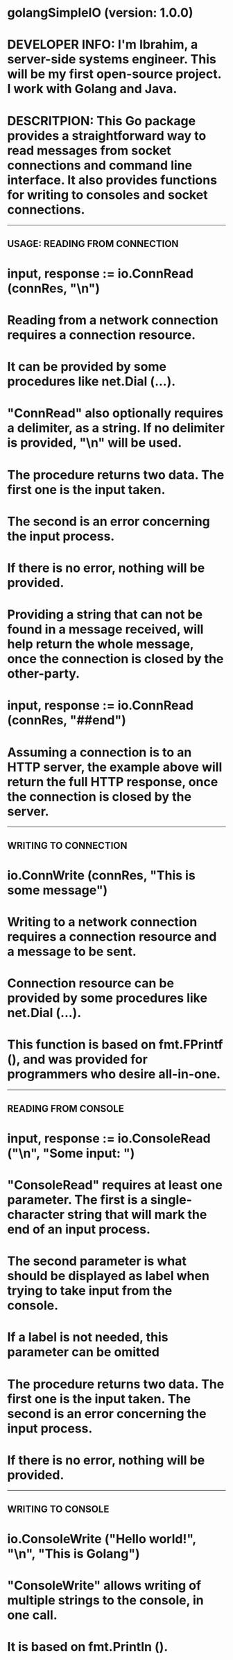 # golangSimpleIO (version: 1.0.0)



# DEVELOPER INFO: I'm Ibrahim, a server-side systems engineer. This will be my first open-source project. I work with Golang and Java.



# DESCRITPION: This Go package provides a straightforward way to read messages from socket connections and command line interface. It also provides functions for writing to consoles and socket connections.



---------------------------------------------------------------------------------------------------------------------------------------
USAGE: READING FROM CONNECTION
---------------------------------------------------------------------------------------------------------------------------------------

# input, response := io.ConnRead (connRes, "\n")

# Reading from a network connection requires a connection resource.
# It can be provided by some procedures like net.Dial (...).

# "ConnRead" also optionally requires a delimiter, as a string. If no delimiter is provided, "\n" will be used.

# The procedure returns two data. The first one is the input taken.
# The second is an error concerning the input process.
# If there is no error, nothing will be provided.

# Providing a string that can not be found in a message received, will help return the whole message, once the connection is closed by the other-party.

# input, response := io.ConnRead (connRes, "##end")

# Assuming a connection is to an HTTP server, the example above will return the full HTTP response, once the connection is closed by the server.

---------------------------------------------------------------------------------------------------------------------------------------
WRITING TO CONNECTION
---------------------------------------------------------------------------------------------------------------------------------------

# io.ConnWrite (connRes, "This is some message")

# Writing to a network connection requires a connection resource and a message to be sent.
# Connection resource can be provided by some procedures like net.Dial (...).

# This function is based on fmt.FPrintf (), and was provided for programmers who desire all-in-one.

---------------------------------------------------------------------------------------------------------------------------------------
READING FROM CONSOLE
---------------------------------------------------------------------------------------------------------------------------------------

# input, response := io.ConsoleRead ("\n", "Some input: ")

# "ConsoleRead" requires at least one parameter. The first is a single-character string that will mark the end of an input process.
# The second parameter is what should be displayed as label when trying to take input from the console.
# If a label is not needed, this parameter can be omitted

# The procedure returns two data. The first one is the input taken. The second is an error concerning the input process.
# If there is no error, nothing will be provided.

---------------------------------------------------------------------------------------------------------------------------------------
WRITING TO CONSOLE
---------------------------------------------------------------------------------------------------------------------------------------

# io.ConsoleWrite ("Hello world!", "\n", "This is Golang")

# "ConsoleWrite" allows writing of multiple strings to the console, in one call.
# It is based on fmt.Println ().
